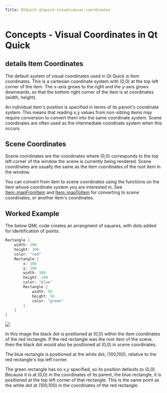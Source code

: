 ```yaml
---
Title: QtQuick.qtquick-visualcanvas-coordinates
---
```

        
Concepts - Visual Coordinates in Qt Quick
=========================================

<span class="subtitle"></span>
details
Item Coordinates
----------------

The default system of visual coordinates used in Qt Quick is item coordinates. This is a cartesian coordinate system with (0,0) at the top left corner of the item. The x-axis grows to the right and the y-axis grows downwards, so that the bottom right corner of the item is at coordinates (width, height).

An individual item's position is specified in terms of its parent's coordinate system. This means that reading x,y values from non-sibling items may require conversion to convert them into the same coordinate system. Scene coordinates are often used as the intermediate coordinate system when this occurs.

<span id="scene-coordinates"></span>
Scene Coordinates
-----------------

Scene coordinates are the coordinates where (0,0) corresponds to the top left corner of the window the scene is currently being rendered. Scene coordinates are usually the same as the item coordinates of the root item in the window.

You can convert from item to scene coordinates using the functions on the item whose coordinate system you are interested in. See [Item::mapFromItem](../QtQuick.Item.md#mapFromItem-method) and [Item::mapToItem](../QtQuick.Item.md#mapToItem-method) for converting to scene coordinates, or another item's coordinates.

<span id="worked-example"></span>
Worked Example
--------------

The below QML code creates an arrangment of squares, with dots added for identification of points:

``` cpp
Rectangle {
    width: 200
    height: 200
    color: "red"
    Rectangle {
        x: 100
        y: 100
        width: 100
        height: 100
        color: "blue"
        Rectangle {
            width: 50
            height: 50
            color: "green"
        }
    }
}
```

![](https://developer.ubuntu.com/static/devportal_uploaded/c45544d2-7302-4fd4-9f93-06e9fd6a20bb-api/apps/qml/sdk-15.04.6/qtquick-visualcanvas-coordinates/images/visual-coordinates-example.png)

In this image the black dot is positioned at (0,0) within the item coordinates of the red rectangle. If the red rectangle was the root item of the scene, then the black dot would also be positioned at (0,0) in scene coordinates.

The blue rectangle is positioned at the white dot, (100,100), relative to the red rectangle's top left corner.

The green rectangle has no x,y specified, so its position defaults to (0,0). Because it is at (0,0) in the coordinates of its parent, the blue rectangle, it is positioned at the top left corner of that rectangle. This is the same point as the white dot at (100,100) in the coordinates of the red rectangle.

